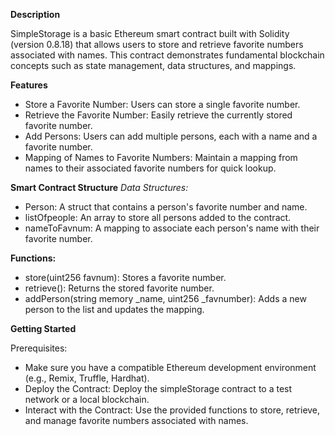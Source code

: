 **Description**

SimpleStorage is a basic Ethereum smart contract built with Solidity (version 0.8.18) that allows users to store and retrieve favorite numbers associated with names. This contract demonstrates fundamental blockchain concepts such as state management, data structures, and mappings.

**Features**

- Store a Favorite Number: Users can store a single favorite number. 
- Retrieve the Favorite Number: Easily retrieve the currently stored favorite number.
- Add Persons: Users can add multiple persons, each with a name and a favorite number.
- Mapping of Names to Favorite Numbers: Maintain a mapping from names to their associated favorite numbers for quick lookup.

**Smart Contract Structure**
*Data Structures:*

 - Person: A struct that contains a person's favorite number and name.
 - listOfpeople: An array to store all persons added to the contract.
 - nameToFavnum: A mapping to associate each person's name with their favorite number.
   
**Functions:**

 - store(uint256 favnum): Stores a favorite number.
 - retrieve(): Returns the stored favorite number.
 - addPerson(string memory _name, uint256 _favnumber): Adds a new person to the list and updates the mapping.
   
**Getting Started**

Prerequisites:
- Make sure you have a compatible Ethereum development environment (e.g., Remix, Truffle, Hardhat).
- Deploy the Contract: Deploy the simpleStorage contract to a test network or a local blockchain.
- Interact with the Contract: Use the provided functions to store, retrieve, and manage favorite numbers associated with names.
  
